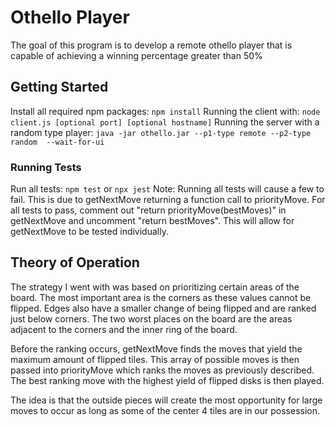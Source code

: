 # Othello Player

The goal of this program is to develop a remote othello player that is capable of achieving a winning percentage greater than 50%

## Getting Started

Install all required npm packages: `npm install`
Running the client with: `node client.js [optional port] [optional hostname]`
Running the server with a random type player: `java -jar othello.jar --p1-type remote --p2-type random  --wait-for-ui`

### Running Tests

Run all tests: `npm test` or `npx jest`
Note: Running all tests will cause a few to fail. This is due to getNextMove returning a function call to priorityMove. For all tests to pass, comment out "return priorityMove(bestMoves)" in getNextMove and uncomment "return bestMoves". This will allow for getNextMove to be tested individually.

## Theory of Operation

The strategy I went with was based on prioritizing certain areas of the board. The most important area is the corners as these values cannot be flipped. Edges also have a smaller change of being flipped and are ranked just below corners. The two worst places on the board are the areas adjacent to the corners and the inner ring of the board.

Before the ranking occurs, getNextMove finds the moves that yield the maximum amount of flipped tiles. This array of possible moves is then passed into priorityMove which ranks the moves as previously described. The best ranking move with the highest yield of flipped disks is then played.

The idea is that the outside pieces will create the most opportunity for large moves to occur as long as some of the center 4 tiles are in our possession. 
